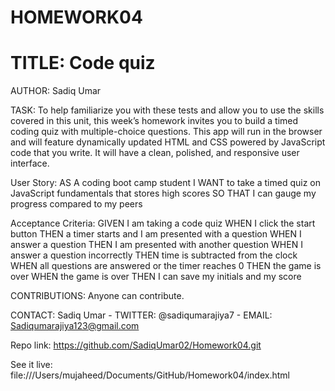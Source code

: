 # HOMEWORK04

# TITLE: Code quiz

AUTHOR: 
Sadiq Umar

TASK:
To help familiarize you with these tests and allow you to use the skills covered in this unit, this week’s homework invites you to build a timed coding quiz with multiple-choice questions. This app will run in the browser and will feature dynamically updated HTML and CSS powered by JavaScript code that you write. It will have a clean, polished, and responsive user interface.

User Story:
AS A coding boot camp student
I WANT to take a timed quiz on JavaScript fundamentals that stores high scores
SO THAT I can gauge my progress compared to my peers

Acceptance Criteria:
GIVEN I am taking a code quiz
WHEN I click the start button
THEN a timer starts and I am presented with a question
WHEN I answer a question
THEN I am presented with another question
WHEN I answer a question incorrectly
THEN time is subtracted from the clock
WHEN all questions are answered or the timer reaches 0
THEN the game is over
WHEN the game is over
THEN I can save my initials and my score

CONTRIBUTIONS: Anyone can contribute.

CONTACT: 
Sadiq Umar - TWITTER: @sadiqumarajiya7 - EMAIL: Sadiqumarajiya123@gmail.com  

Repo link:
https://github.com/SadiqUmar02/Homework04.git

See it live:
file:///Users/mujaheed/Documents/GitHub/Homework04/index.html
